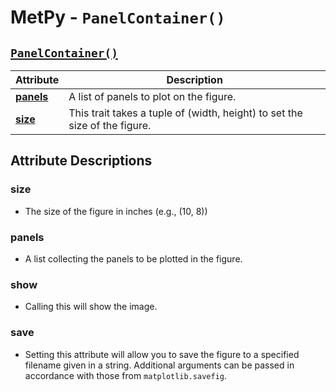# MetPy - `PanelContainer()`

## [`PanelContainer()`](https://unidata.github.io/MetPy/latest/api/generated/metpy.plots.PanelContainer.html#metpy.plots.PanelContainer)
  | Attribute | Description |
  | - | - |
  | [**panels**](https://unidata.github.io/MetPy/latest/api/generated/metpy.plots.PanelContainer.html#metpy.plots.PanelContainer.panels) | A list of panels to plot on the figure. |
  | [**size**](https://unidata.github.io/MetPy/latest/api/generated/metpy.plots.PanelContainer.html#metpy.plots.PanelContainer.size) | This trait takes a tuple of (width, height) to set the size of the figure. |

## Attribute Descriptions

### **size**
  * The size of the figure in inches (e.g., (10, 8))

### **panels**
  * A list collecting the panels to be plotted in the figure.

### **show**
  * Calling this will show the image.

### **save**
  * Setting this attribute will allow you to save the figure to a specified
    filename given in a string. Additional arguments can be passed in accordance
    with those from `matplotlib.savefig`.